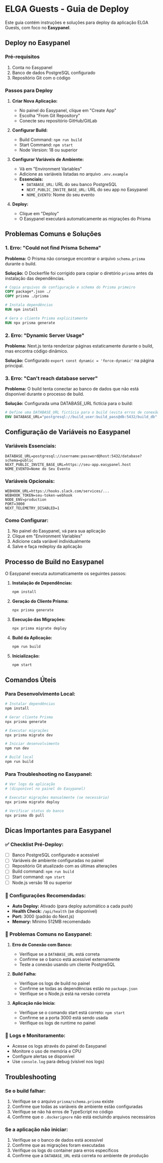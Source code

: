 # ELGA Guests - Guia de Deploy

Este guia contém instruções e soluções para deploy da aplicação ELGA Guests, com foco no **Easypanel**.

## Deploy no Easypanel

### Pré-requisitos
1. Conta no Easypanel
2. Banco de dados PostgreSQL configurado
3. Repositório Git com o código

### Passos para Deploy

1. **Criar Nova Aplicação:**
   - No painel do Easypanel, clique em "Create App"
   - Escolha "From Git Repository"
   - Conecte seu repositório GitHub/GitLab

2. **Configurar Build:**
   - Build Command: `npm run build`
   - Start Command: `npm start`
   - Node Version: 18 ou superior

3. **Configurar Variáveis de Ambiente:**
   - Vá em "Environment Variables"
   - Adicione as variáveis listadas no arquivo `.env.example`
   - **Essenciais:**
     - `DATABASE_URL`: URL do seu banco PostgreSQL
     - `NEXT_PUBLIC_INVITE_BASE_URL`: URL do seu app no Easypanel
     - `NOME_EVENTO`: Nome do seu evento

4. **Deploy:**
   - Clique em "Deploy"
   - O Easypanel executará automaticamente as migrações do Prisma

## Problemas Comuns e Soluções

### 1. Erro: "Could not find Prisma Schema"

**Problema:** O Prisma não consegue encontrar o arquivo `schema.prisma` durante o build.

**Solução:** O Dockerfile foi corrigido para copiar o diretório `prisma` antes da instalação das dependências.

```dockerfile
# Copia arquivos de configuração e schema do Prisma primeiro
COPY package*.json ./
COPY prisma ./prisma

# Instala dependências
RUN npm install

# Gera o cliente Prisma explicitamente
RUN npx prisma generate
```

### 2. Erro: "Dynamic Server Usage"

**Problema:** Next.js tenta renderizar páginas estaticamente durante o build, mas encontra código dinâmico.

**Solução:** Configurado `export const dynamic = 'force-dynamic'` na página principal.

### 3. Erro: "Can't reach database server"

**Problema:** O build tenta conectar ao banco de dados que não está disponível durante o processo de build.

**Solução:** Configurada uma DATABASE_URL fictícia para o build:

```dockerfile
# Define uma DATABASE_URL fictícia para o build (evita erros de conexão)
ENV DATABASE_URL="postgresql://build_user:build_pass@db:5432/build_db"
```

## Configuração de Variáveis no Easypanel

### Variáveis Essenciais:
```
DATABASE_URL=postgresql://username:password@host:5432/database?schema=public
NEXT_PUBLIC_INVITE_BASE_URL=https://seu-app.easypanel.host
NOME_EVENTO=Nome do Seu Evento
```

### Variáveis Opcionais:
```
WEBHOOK_URL=https://hooks.slack.com/services/...
WEBHOOK_TOKEN=seu-token-webhook
NODE_ENV=production
PORT=3000
NEXT_TELEMETRY_DISABLED=1
```

### Como Configurar:
1. No painel do Easypanel, vá para sua aplicação
2. Clique em "Environment Variables"
3. Adicione cada variável individualmente
4. Salve e faça redeploy da aplicação

## Processo de Build no Easypanel

O Easypanel executa automaticamente os seguintes passos:

1. **Instalação de Dependências:**
   ```bash
   npm install
   ```

2. **Geração do Cliente Prisma:**
   ```bash
   npx prisma generate
   ```

3. **Execução das Migrações:**
   ```bash
   npx prisma migrate deploy
   ```

4. **Build da Aplicação:**
   ```bash
   npm run build
   ```

5. **Inicialização:**
   ```bash
   npm start
   ```

## Comandos Úteis

### Para Desenvolvimento Local:
```bash
# Instalar dependências
npm install

# Gerar cliente Prisma
npx prisma generate

# Executar migrações
npx prisma migrate dev

# Iniciar desenvolvimento
npm run dev

# Build local
npm run build
```

### Para Troubleshooting no Easypanel:
```bash
# Ver logs da aplicação
# (disponível no painel do Easypanel)

# Executar migrações manualmente (se necessário)
npx prisma migrate deploy

# Verificar status do banco
npx prisma db pull
```

## Dicas Importantes para Easypanel

### ✅ Checklist Pré-Deploy:
- [ ] Banco PostgreSQL configurado e acessível
- [ ] Variáveis de ambiente configuradas no painel
- [ ] Repositório Git atualizado com as últimas alterações
- [ ] Build command: `npm run build`
- [ ] Start command: `npm start`
- [ ] Node.js versão 18 ou superior

### 🔧 Configurações Recomendadas:
- **Auto Deploy:** Ativado (para deploy automático a cada push)
- **Health Check:** `/api/health` (se disponível)
- **Port:** 3000 (padrão do Next.js)
- **Memory:** Mínimo 512MB recomendado

### 🚨 Problemas Comuns no Easypanel:

1. **Erro de Conexão com Banco:**
   - Verifique se a `DATABASE_URL` está correta
   - Confirme se o banco está acessível externamente
   - Teste a conexão usando um cliente PostgreSQL

2. **Build Falha:**
   - Verifique os logs de build no painel
   - Confirme se todas as dependências estão no `package.json`
   - Verifique se o Node.js está na versão correta

3. **Aplicação não Inicia:**
   - Verifique se o comando start está correto: `npm start`
   - Confirme se a porta 3000 está sendo usada
   - Verifique os logs de runtime no painel

### 📝 Logs e Monitoramento:
- Acesse os logs através do painel do Easypanel
- Monitore o uso de memória e CPU
- Configure alertas se disponível
- Use `console.log` para debug (visível nos logs)

## Troubleshooting

### Se o build falhar:

1. Verifique se o arquivo `prisma/schema.prisma` existe
2. Confirme que todas as variáveis de ambiente estão configuradas
3. Verifique se não há erros de TypeScript no código
4. Confirme que o `.dockerignore` não está excluindo arquivos necessários

### Se a aplicação não iniciar:

1. Verifique se o banco de dados está acessível
2. Confirme que as migrações foram executadas
3. Verifique os logs do container para erros específicos
4. Confirme que a `DATABASE_URL` está correta no ambiente de produção